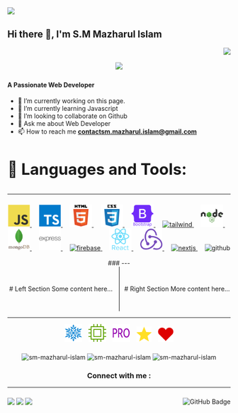 <img src="https://i.ibb.co/d7sm4Bp/Simple-Technology-Linked-In-Banner.png"/>

## Hi there 👋, I'm S.M Mazharul Islam
<img align="right" src="https://visitor-badge.laobi.icu/badge?page_id=sm-mazharul-islam.sm-mazharul-islam"/>

<h1 align="center">
<img src="https://readme-typing-svg.herokuapp.com/?font=Righteous&size=35&center=true&vCenter=true&width=500&height=70&duration=4000&lines=Hi+There!+👋;+I'm+S.M+Mazharul+islam!;"/>
    
</h1>

#### A Passionate Web Developer

- 🔭 I’m currently working on this page.
- 🌱 I’m currently learning Javascript
- 👯 I’m looking to collaborate on Github
- 💬 Ask me about Web Developer
- 📫 How to reach me **contactsm.mazharul.islam@gmail.com**

<p align="left">
</p>

<h3 align="left" style=" font-size:35px;   "> 🚀 Languages and Tools:</h3>

---
###

<div align="center"> 
    <a href="https://developer.mozilla.org/en-US/docs/Web/JavaScript" target="_blank" rel="noreferrer"> <img height="50" src="https://raw.githubusercontent.com/devicons/devicon/master/icons/javascript/javascript-original.svg" alt="javascript"/> </a>
      <img width="12" />
      <a href="https://www.typescriptlang.org/" target="_blank" rel="noreferrer"> <img height="50"
      src="https://raw.githubusercontent.com/devicons/devicon/master/icons/typescript/typescript-original.svg" alt="typescript" /> </a>
        <img width="12" />
   <a href="https://www.w3.org/html/" target="_blank" rel="noreferrer"> <img height="50" src="https://raw.githubusercontent.com/devicons/devicon/master/icons/html5/html5-original-wordmark.svg" alt="html5" /> </a>
     <img width="12" />
<a href="https://www.w3schools.com/css/" target="_blank" rel="noreferrer"> <img height="50" src="https://raw.githubusercontent.com/devicons/devicon/master/icons/css3/css3-original-wordmark.svg" alt="css3" /> </a>
  <img width="12" />
<a href="https://getbootstrap.com" target="_blank" rel="noreferrer"> <img height="50" src="https://raw.githubusercontent.com/devicons/devicon/master/icons/bootstrap/bootstrap-plain-wordmark.svg" alt="bootstrap" /> </a> 
<img width="12">
      <a href="https://tailwindcss.com/" target="_blank" rel="noreferrer"> <img height="50" src="https://www.vectorlogo.zone/logos/tailwindcss/tailwindcss-icon.svg" alt="tailwind" /> </a> 
        <img width="12" />
     <a href="https://nodejs.org" target="_blank" rel="noreferrer"> <img height="50" src="https://raw.githubusercontent.com/devicons/devicon/master/icons/nodejs/nodejs-original-wordmark.svg" alt="nodejs" /> </a> 
       <img width="12" />
     <a href="https://www.mongodb.com/" target="_blank" rel="noreferrer"> <img height="50" src="https://raw.githubusercontent.com/devicons/devicon/master/icons/mongodb/mongodb-original-wordmark.svg" alt="mongodb" /> </a> 
       <img width="12" />
 <a href="https://expressjs.com" target="_blank" rel="noreferrer"> <img src="https://raw.githubusercontent.com/devicons/devicon/master/icons/express/express-original-wordmark.svg" alt="express" height="50"/> </a>
   <img width="12" />
  <a href="https://firebase.google.com/" target="_blank" rel="noreferrer"> <img height="50"src="https://www.vectorlogo.zone/logos/firebase/firebase-icon.svg" alt="firebase" />
   </a>
    <img width="12" />
     <a href="https://reactjs.org/" target="_blank" rel="noreferrer"> <img height="50" src="https://raw.githubusercontent.com/devicons/devicon/master/icons/react/react-original-wordmark.svg" alt="react" /> </a> 
       <img width="12" />
     <a href="https://redux.js.org" target="_blank" rel="noreferrer"> <img height="50" src="https://raw.githubusercontent.com/devicons/devicon/master/icons/redux/redux-original.svg" alt="redux"/> </a>
       <img width="12" />
     <a href="https://nextjs.org/" target="_blank" rel="noreferrer"> <img height="50" src="https://cdn.worldvectorlogo.com/logos/nextjs-2.svg" alt="nextjs" /> </a> 
       <img width="12" />
<img  src='https://cdn.jsdelivr.net/npm/simple-icons@3.0.1/icons/github.svg' alt='github' height="50">
  <img width="12" />

<div align="center">



</div>
<!--   [![My Skills](https://skillicons.dev/icons?i=js,ts,html,css,bootstrap,tailwind,mui,nodejs,mongodb,express,firebase,react,redux,nextjs,vscode,github&perline=16)](https://skillicons.dev)
 -->
###
---

<div style="display: flex; align-items: center;">
  <div style="flex: 1;">
    # Left Section
    Some content here...
  </div>
  <div style="width: 1px; background-color: #000; margin: 0 10px; height: 100px"></div>
  <div style="flex: 1;">
    # Right Section
    More content here...
  </div>
</div>

---

<p align="center">
<a href='https://archiveprogram.github.com/'><img src='https://raw.githubusercontent.com/acervenky/animated-github-badges/master/assets/acbadge.gif' width='40' height='40'></a> <a href='https://docs.github.com/en/developers'><img src='https://raw.githubusercontent.com/acervenky/animated-github-badges/master/assets/devbadge.gif' width='40' height='40'></a> <a href='https://github.com/pricing'><img src='https://raw.githubusercontent.com/acervenky/animated-github-badges/master/assets/pro.gif' width='40' height='40'></a> <a href='https://stars.github.com/'><img src='https://raw.githubusercontent.com/acervenky/animated-github-badges/master/assets/starbadge.gif' width='35' height='35'></a> <a href='https://docs.github.com/en/github/supporting-the-open-source-community-with-github-sponsors'><img src='https://raw.githubusercontent.com/acervenky/animated-github-badges/master/assets/sponsorbadge.gif' width='35' height='35'></a>
</p>

<!-- [![trophy](https://github-profile-trophy.vercel.app/?username=sm-mazharul-islam)](https://github.com/ryo-ma/github-profile-trophy) -->

###

<div align="center">
<img  src="https://github-readme-stats.vercel.app/api?username=sm-mazharul-islam&show_icons=true&locale=en" alt="sm-mazharul-islam" height="150"/>

<img  src="https://github-readme-streak-stats.herokuapp.com/?user=sm-mazharul-islam&" alt="sm-mazharul-islam"  height="150"/>

<img  src="https://github-readme-stats.vercel.app/api/top-langs?username=sm-mazharul-islam&show_icons=true&locale=en&layout=compact" alt="sm-mazharul-islam" height="150" />
</div>

###



### Connect with me :

---

###

<a href="https://github.com/sm-mazharul-islam?tab=followers"><img align="right" style="width: 150;" src="https://img.shields.io/github/followers/sm-mazharul-islam?label=Followers&style=social" alt="GitHub Badge"></a>

###

<div align="left">

<a href = "https://www.linkedin.com/in/sm-mazharul-islam-masum/"><img src="https://img.icons8.com/fluent/48/000000/linkedin.png"/></a>
<a href = "https://twitter.com/SM_Mazharul_1"><img src="https://img.icons8.com/fluent/48/000000/twitter.png"/></a>
<a href = "https://faceboook.com/welcomesmprofile"><img src="https://img.icons8.com/fluent/48/000000/facebook.png"/></a>
</div>

###
